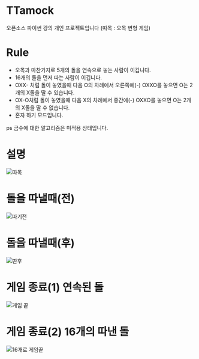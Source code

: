 # TTamock
오픈소스 파이썬 강의 개인 프로젝트입니다 (따목 : 오목 변형 게임)

# Rule
- 오목과 마찬가지로 5개의 돌을 연속으로 놓는 사람이 이깁니다.
- 16개의 돌을 먼저 따는 사람이 이깁니다.
- OXX-   처럼 돌이 놓였을때 다음 O의 차례에서 오른쪽에(-) OXXO를 놓으면 O는 2개의 X돌을 딸 수 있습니다.
- OX-O처럼 돌이 놓였을때 다음 X의 차례에서 중간에(-) OXXO를 놓으면 O는 2개의 X돌을 딸 수 없습니다.
- 혼자 하기 모드입니다. 

ps 금수에 대한 알고리즘은 미적용 상태입니다.

# 설명
![따목](https://user-images.githubusercontent.com/49090167/96286940-1c02b400-101c-11eb-9976-37f92796c6ba.JPG)

# 돌을 따낼때(전)
![따기전](https://user-images.githubusercontent.com/49090167/96286949-1f963b00-101c-11eb-88e7-cd542836cb25.JPG)
# 돌을 따낼때(후)
![딴후](https://user-images.githubusercontent.com/49090167/96286947-1efda480-101c-11eb-8187-f28b23bfab27.JPG)

# 게임 종료(1) 연속된 돌
![게임 끝](https://user-images.githubusercontent.com/49090167/96286946-1efda480-101c-11eb-83da-ed143c988c30.JPG)
# 게임 종료(2) 16개의 따낸 돌
![16개로 게임끝](https://user-images.githubusercontent.com/49090167/96286950-1f963b00-101c-11eb-866b-6cf581730a69.JPG)
